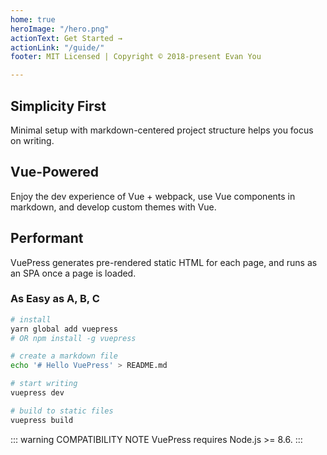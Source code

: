 ```yaml
---
home: true
heroImage: "/hero.png"
actionText: Get Started →
actionLink: "/guide/"
footer: MIT Licensed | Copyright © 2018-present Evan You

---
```

<div style="text-align: center">
<Bit/>
</div>

<div class="features">
<div class="feature">
<h2>Simplicity First</h2>
<p>Minimal setup with markdown-centered project structure helps you focus on writing.</p>
</div>
<div class="feature">
<h2>Vue-Powered</h2>
<p>Enjoy the dev experience of Vue + webpack, use Vue components in markdown, and develop custom themes with Vue.</p>
</div>
<div class="feature">
<h2>Performant</h2>
<p>VuePress generates pre-rendered static HTML for each page, and runs as an SPA once a page is loaded.</p>
</div>
</div>

### As Easy as A, B, C

``` bash
# install
yarn global add vuepress
# OR npm install -g vuepress

# create a markdown file
echo '# Hello VuePress' > README.md

# start writing
vuepress dev

# build to static files
vuepress build
```

::: warning COMPATIBILITY NOTE
VuePress requires Node.js >= 8.6.
:::